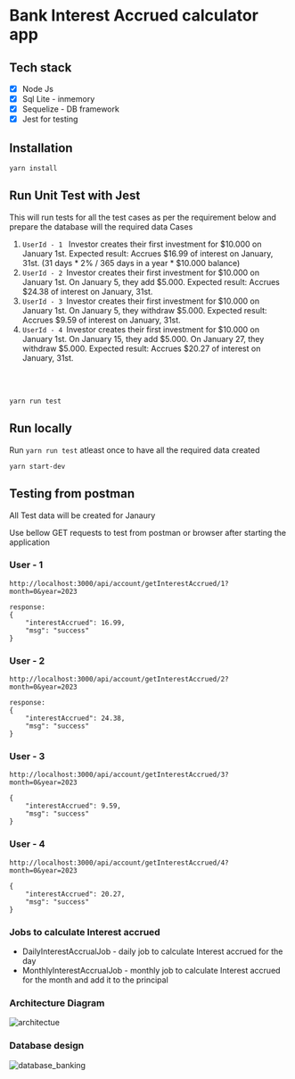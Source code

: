 <h1>Bank Interest Accrued calculator app</h1>

## Tech stack
- [x] Node Js
- [x] Sql Lite - inmemory
- [x] Sequelize - DB framework
- [x] Jest for testing

## Installation

```
yarn install
```

## Run Unit Test with Jest
This will run tests for all the test cases as per the requirement below and prepare the database will the required data
Cases
1. `UserId - 1 ` Investor creates their first investment for $10.000 on January 1st.
Expected result: Accrues $16.99 of interest on January, 31st.
(31 days * 2% / 365 days in a year * $10.000 balance)
2. `UserId - 2 `Investor creates their first investment for $10.000 on January 1st.
On January 5, they add $5.000.
Expected result: Accrues $24.38 of interest on January, 31st.
3. `UserId - 3 `Investor creates their first investment for $10.000 on January 1st.
On January 5, they withdraw $5.000.
Expected result: Accrues $9.59 of interest on January, 31st.
4. `UserId - 4 `Investor creates their first investment for $10.000 on January 1st.
On January 15, they add $5.000.
On January 27, they withdraw $5.000.
Expected result: Accrues $20.27 of interest on January, 31st.
<br />
<br />

```
yarn run test
```

## Run locally
Run ` yarn run test ` atleast once to have all the required data created 

```
yarn start-dev
```

## Testing from postman
All Test data will be created for Janaury

Use bellow GET requests to test from postman or browser after starting the application

### User - 1
```
http://localhost:3000/api/account/getInterestAccrued/1?month=0&year=2023

response:
{
    "interestAccrued": 16.99,
    "msg": "success"
}

```

### User - 2
```
http://localhost:3000/api/account/getInterestAccrued/2?month=0&year=2023

response:
{
    "interestAccrued": 24.38,
    "msg": "success"
}

```

### User - 3
```
http://localhost:3000/api/account/getInterestAccrued/3?month=0&year=2023

{
    "interestAccrued": 9.59,
    "msg": "success"
}

```

### User - 4
```
http://localhost:3000/api/account/getInterestAccrued/4?month=0&year=2023

{
    "interestAccrued": 20.27,
    "msg": "success"
}

```
### Jobs to calculate Interest accrued

- DailyInterestAccrualJob - daily job to calculate Interest accrued for the day
- MonthlyInterestAccrualJob - monthly job to calculate Interest accrued for the month and add it to the principal

### Architecture Diagram

![architectue](https://user-images.githubusercontent.com/66232824/224425313-3c1d38f5-640a-4c51-b66a-81a8a9586c7b.png)


### Database design

![database_banking](https://user-images.githubusercontent.com/66232824/224425388-8b42b684-5c0d-4f26-830b-6fb8e4e52d5f.png)

